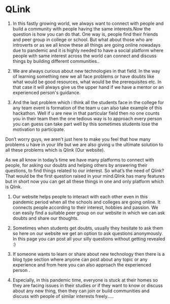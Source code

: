 # QLink
1. In this fastly growing world, we always want to connect with people and build a community with  people having the same interests.Now the question is how you can do that. One way is, people find their friends and peer group in college or school. But what about those who are introverts or as we all know these all things are going online nowadays due to pandemic and  it is highly needed to have a social platform where people with same interest across the world can connect and discuss things by building different communities..  

2.  We are always curious about new technologies in that field. In the way of learning something new we all face problems or have doubts like what would be good resources, what would be the prerequisites etc. In that case it will always give us the upper hand if we have a mentor or an experienced person's guidance.

3. And the last problem which i think all the students face in the college for any team event is formation of the team u can also take example of this hackathon. Well if u are new in that particular field then no one counts you in their team then the one tedious way is to approach every person you can guess can take part well by  this sometimes students lose the motivation to participate.

Don’t worry guys, we aren't just here to make you feel that how many problems u have in your life but we are also giving u the ultimate solution to all these problems which is Qlink (Our website).

As we all know in today’s time we have many platforms to connect with people, for asking our doubts and helping others by answering their questions, to find things related to our interest. So what’s the need of Qlink? That would be the first question raised in your mind.Qlink has many features but in short now you can get all these things in one and only platform which is Qlink.

1. Our website helps people to interact with each other even in this pandemic period when all the schools and colleges are going online. It connects people according to their interest, hobbies and passion. We can easily find a suitable peer group on our website in which we can ask doubts and share our thoughts.

2. Sometimes when students get doubts, usually they hesitate to ask them so here on our website we get an option to ask questions anonymously. In this page you can post all your silly questions without getting revealed :)

3. If someone wants to learn or share about new technology then there is a blog type section where anyone can post about any topic or any experience and from here you can also approach the experienced person .

4. Especially, in this pandemic time, everyone is stuck at their homes so they are facing issues in their studies or if they want to know or discuss about any new thing, then they can join or build communities and discuss with people of similar interests freely.....



